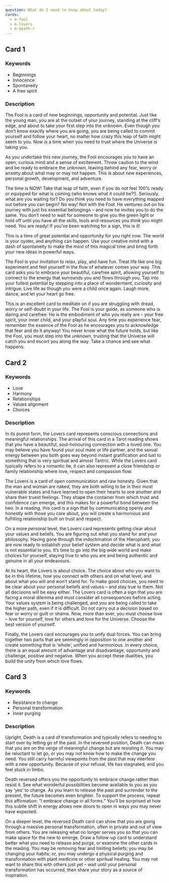 ```yaml
---
question: What do I need to know about today?
cards: 
  - m-fool
  - m-lovers
  - m-death-r
---
```

## Card 1
### Keywords
- Beginnings
- Innocence
- Spontaneity
- A free spirit

### Description
The Fool is a card of new beginnings, opportunity and potential. Just like the young man, you are at the outset of your journey, standing at the cliff‘s edge, and about to take your first step into the unknown. Even though you don’t know exactly where you are going, you are being called to commit yourself and follow your heart, no matter how crazy this leap of faith might seem to you. Now is a time when you need to trust where the Universe is taking you.

As you undertake this new journey, the Fool encourages you to have an open, curious mind and a sense of excitement. Throw caution to the wind and be ready to embrace the unknown, leaving behind any fear, worry or anxiety about what may or may not happen. This is about new experiences, personal growth, development, and adventure.

The time is NOW! Take that leap of faith, even if you do not feel 100% ready or equipped for what is coming (who knows what it could be?!). Seriously, what are you waiting for? Do you think you need to have everything mapped out before you can begin? No way! Not with the Fool. He ventures out on his journey with just his essential belongings – and now he invites you to do the same. You don’t need to wait for someone to give you the green light or hold off until you have all the skills, tools and resources you think you might need. You are ready! If you’ve been watching for a sign, this is it!

This is a time of great potential and opportunity for you right now. The world is your oyster, and anything can happen. Use your creative mind with a dash of spontaneity to make the most of this magical time and bring forth your new ideas in powerful ways.

The Fool is your invitation to relax, play, and have fun. Treat life like one big experiment and feel yourself in the flow of whatever comes your way. This card asks you to embrace your beautiful, carefree spirit, allowing yourself to connect to the energy that surrounds you and flows through you. Tap into your fullest potential by stepping into a place of wonderment, curiosity and intrigue. Live life as though you were a child once again. Laugh more, dance, and let your heart go free.

This is an excellent card to meditate on if you are struggling with dread, worry or self-doubt in your life. The Fool is your guide, as someone who is daring and carefree. He is the embodiment of who you really are – your free spirit, your inner child, and your playful soul. Any time you experience fear, remember the essence of the Fool as he encourages you to acknowledge that fear and do it anyway! You never know what the future holds, but like the Fool, you must step into the unknown, trusting that the Universe will catch you and escort you along the way. Take a chance and see what happens.


## Card 2
### Keywords
- Love
- Harmony
- Relationships
- Values alignment
- Choices

### Description
In its purest form, the Lovers card represents conscious connections and meaningful relationships. The arrival of this card in a Tarot reading shows that you have a beautiful, soul-honouring connection with a loved one. You may believe you have found your soul mate or life partner, and the sexual energy between you both goes way beyond instant gratification and lust to something that is very spiritual and almost Tantric. While the Lovers card typically refers to a romantic tie, it can also represent a close friendship or family relationship where love, respect and compassion flow.

The Lovers is a card of open communication and raw honesty. Given that the man and woman are naked, they are both willing to be in their most vulnerable states and have learned to open their hearts to one another and share their truest feelings. They shape the container from which trust and confidence can emerge, and this makes for a powerful bond between the two. In a reading, this card is a sign that by communicating openly and honestly with those you care about, you will create a harmonious and fulfilling relationship built on trust and respect.

On a more personal level, the Lovers card represents getting clear about your values and beliefs. You are figuring out what you stand for and your philosophy. Having gone through the indoctrination of the Hierophant, you are now ready to establish your belief system and decide what is and what is not essential to you. It’s time to go into the big wide world and make choices for yourself, staying true to who you are and being authentic and genuine in all your endeavours.

At its heart, the Lovers is about choice. The choice about who you want to be in this lifetime, how you connect with others and on what level, and about what you will and won’t stand for. To make good choices, you need to be clear about your personal beliefs and values – and stay true to them. Not all decisions will be easy either. The Lovers card is often a sign that you are facing a moral dilemma and must consider all consequences before acting. Your values system is being challenged, and you are being called to take the higher path, even if it is difficult. Do not carry out a decision based on fear or worry or guilt or shame. Now, more than ever, you must choose love – love for yourself, love for others and love for the Universe. Choose the best version of yourself.

Finally, the Lovers card encourages you to unify dual forces. You can bring together two parts that are seemingly in opposition to one another and create something that is ‘whole’, unified and harmonious. In every choice, there is an equal amount of advantage and disadvantage, opportunity and challenge, positive and negative. When you accept these dualities, you build the unity from which love flows.


## Card 3
### Keywords
- Resistance to change
- Personal transformation
- Inner purging

### Description
Upright, Death is a card of transformation and typically refers to needing to start over by letting go of the past. In the reversed position, Death can mean that you are on the verge of meaningful change but are resisting it. You may be reluctant to let go, or you may not know how to make the change you need. You still carry harmful viewpoints from the past that may interfere with a new opportunity. Because of your refusal, life has stagnated, and you feel stuck in limbo.

Death reversed offers you the opportunity to embrace change rather than resist it. See what wonderful possibilities become available to you as you say ‘yes’ to change. As you learn to release the past and surrender to the present, the future becomes even brighter. To support the process, repeat this affirmation: “I embrace change in all forms.” You’ll be surprised at how this subtle shift in energy allows new doors to open in ways you may never have expected.

On a deeper level, the reversed Death card can show that you are going through a massive personal transformation, often in private and out of view from others. You are releasing what no longer serves you so that you can make space for the new to emerge. Draw a follow-up card to understand better what you need to release and purge, or examine the other cards in the reading. You may be removing fear and limiting beliefs; you may be changing your habits; or, you may undergo a physical purging and transformation with plant medicine or other spiritual healing. You may not want to share this with others just yet – wait until your personal transformation has occurred, then share your story as a source of inspiration.


